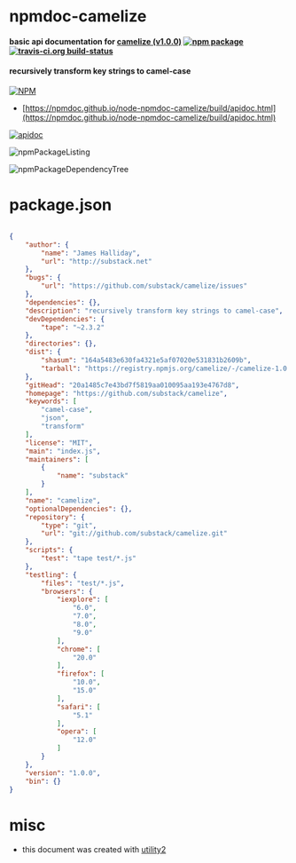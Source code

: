 # npmdoc-camelize

#### basic api documentation for  [camelize (v1.0.0)](https://github.com/substack/camelize)  [![npm package](https://img.shields.io/npm/v/npmdoc-camelize.svg?style=flat-square)](https://www.npmjs.org/package/npmdoc-camelize) [![travis-ci.org build-status](https://api.travis-ci.org/npmdoc/node-npmdoc-camelize.svg)](https://travis-ci.org/npmdoc/node-npmdoc-camelize)

#### recursively transform key strings to camel-case

[![NPM](https://nodei.co/npm/camelize.png?downloads=true&downloadRank=true&stars=true)](https://www.npmjs.com/package/camelize)

- [https://npmdoc.github.io/node-npmdoc-camelize/build/apidoc.html](https://npmdoc.github.io/node-npmdoc-camelize/build/apidoc.html)

[![apidoc](https://npmdoc.github.io/node-npmdoc-camelize/build/screenCapture.buildCi.browser.%252Ftmp%252Fbuild%252Fapidoc.html.png)](https://npmdoc.github.io/node-npmdoc-camelize/build/apidoc.html)

![npmPackageListing](https://npmdoc.github.io/node-npmdoc-camelize/build/screenCapture.npmPackageListing.svg)

![npmPackageDependencyTree](https://npmdoc.github.io/node-npmdoc-camelize/build/screenCapture.npmPackageDependencyTree.svg)



# package.json

```json

{
    "author": {
        "name": "James Halliday",
        "url": "http://substack.net"
    },
    "bugs": {
        "url": "https://github.com/substack/camelize/issues"
    },
    "dependencies": {},
    "description": "recursively transform key strings to camel-case",
    "devDependencies": {
        "tape": "~2.3.2"
    },
    "directories": {},
    "dist": {
        "shasum": "164a5483e630fa4321e5af07020e531831b2609b",
        "tarball": "https://registry.npmjs.org/camelize/-/camelize-1.0.0.tgz"
    },
    "gitHead": "20a1485c7e43bd7f5819aa010095aa193e4767d8",
    "homepage": "https://github.com/substack/camelize",
    "keywords": [
        "camel-case",
        "json",
        "transform"
    ],
    "license": "MIT",
    "main": "index.js",
    "maintainers": [
        {
            "name": "substack"
        }
    ],
    "name": "camelize",
    "optionalDependencies": {},
    "repository": {
        "type": "git",
        "url": "git://github.com/substack/camelize.git"
    },
    "scripts": {
        "test": "tape test/*.js"
    },
    "testling": {
        "files": "test/*.js",
        "browsers": {
            "iexplore": [
                "6.0",
                "7.0",
                "8.0",
                "9.0"
            ],
            "chrome": [
                "20.0"
            ],
            "firefox": [
                "10.0",
                "15.0"
            ],
            "safari": [
                "5.1"
            ],
            "opera": [
                "12.0"
            ]
        }
    },
    "version": "1.0.0",
    "bin": {}
}
```



# misc
- this document was created with [utility2](https://github.com/kaizhu256/node-utility2)
